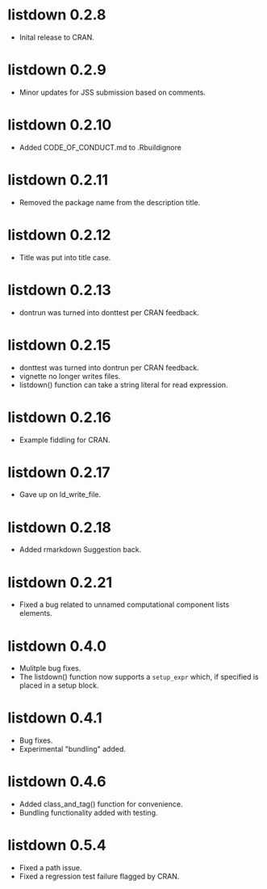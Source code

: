 # listdown 0.2.8

* Inital release to CRAN.

# listdown 0.2.9

* Minor updates for JSS submission based on comments.

# listdown 0.2.10

* Added CODE_OF_CONDUCT.md to .Rbuildignore

# listdown 0.2.11

* Removed the package name from the description title.

# listdown 0.2.12

* Title was put into title case.

# listdown 0.2.13

* dontrun was turned into donttest per CRAN feedback.

# listdown 0.2.15

* donttest was turned into dontrun per CRAN feedback.
* vignette no longer writes files.
* listdown() function can take a string literal for read expression.

# listdown 0.2.16

* Example fiddling for CRAN.

# listdown 0.2.17

* Gave up on ld_write_file. 

# listdown 0.2.18

* Added rmarkdown Suggestion back.

# listdown 0.2.21

* Fixed a bug related to unnamed computational component lists elements.

# listdown 0.4.0

* Mulitple bug fixes.
* The listdown() function now supports a `setup_expr` which, if specified 
is placed in a setup block.

# listdown 0.4.1

* Bug fixes.
* Experimental "bundling" added.

# listdown 0.4.6

* Added class_and_tag() function for convenience.
* Bundling functionality added with testing.

# listdown 0.5.4

* Fixed a path issue.
* Fixed a regression test failure flagged by CRAN.
